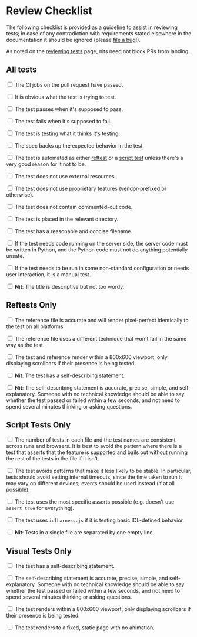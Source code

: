 # Review Checklist

The following checklist is provided as a guideline to assist in reviewing
tests; in case of any contradiction with requirements stated elsewhere in the
documentation it should be ignored
(please [file a bug](https://github.com/web-platform-tests/wpt/issues/new)!).

As noted on the [reviewing tests](index) page, nits need not block PRs
from landing.


## All tests

<label><input type="checkbox">
The CI jobs on the pull request have passed.
</label>

<label><input type="checkbox">
It is obvious what the test is trying to test.
</label>

<label><input type="checkbox">
The test passes when it's supposed to pass.
</label>

<label><input type="checkbox">
The test fails when it's supposed to fail.
</label>

<label><input type="checkbox">
The test is testing what it thinks it's testing.
</label>

<label><input type="checkbox">
The spec backs up the expected behavior in the test.
</label>

<label><input type="checkbox">
The test is automated as either [reftest](../writing-tests/reftests) or
a [script test](../writing-tests/testharness) unless there's a very good reason for it not to be.
</label>

<label><input type="checkbox">
The test does not use external resources.
</label>

<label><input type="checkbox">
The test does not use proprietary features (vendor-prefixed or otherwise).
</label>

<label><input type="checkbox">
The test does not contain commented-out code.
</label>

<label><input type="checkbox">
The test is placed in the relevant directory.
</label>

<label><input type="checkbox">
The test has a reasonable and concise filename.
</label>

<label><input type="checkbox">
If the test needs code running on the server side, the server code must be
written in Python, and the Python code must not do anything potentially unsafe.
</label>

<label><input type="checkbox">
If the test needs to be run in some non-standard configuration or needs user
interaction, it is a manual test.
</label>

<label><input type="checkbox">
**Nit**: The title is descriptive but not too wordy.
</label>


## Reftests Only

<label><input type="checkbox">
The reference file is accurate and will render pixel-perfect
identically to the test on all platforms.
</label>

<label><input type="checkbox">
The reference file uses a different technique that won't fail in
the same way as the test.
</label>

<label><input type="checkbox">
The test and reference render within a 800x600 viewport, only displaying
scrollbars if their presence is being tested.
</label>

<label><input type="checkbox">
**Nit**: The test has a self-describing statement.
</label>

<label><input type="checkbox">
**Nit**: The self-describing statement is accurate, precise, simple, and
self-explanatory. Someone with no technical knowledge should be able to say
whether the test passed or failed within a few seconds, and not need to spend
several minutes thinking or asking questions.
</label>


## Script Tests Only

<label><input type="checkbox">
The number of tests in each file and the test names are consistent
across runs and browsers. It is best to avoid the pattern where there is
a test that asserts that the feature is supported and bails out without
running the rest of the tests in the file if it isn't.
</label>

<label><input type="checkbox">
The test avoids patterns that make it less likely to be stable.
In particular, tests should avoid setting internal timeouts, since the
time taken to run it may vary on different devices; events should be used
instead (if at all possible).
</label>

<label><input type="checkbox">
The test uses the most specific asserts possible (e.g. doesn't use
`assert_true` for everything).
</label>

<label><input type="checkbox">
The test uses `idlharness.js` if it is testing basic IDL-defined behavior.
</label>

<label><input type="checkbox">
**Nit**: Tests in a single file are separated by one empty line.
</label>


## Visual Tests Only

<label><input type="checkbox">
The test has a self-describing statement.
</label>

<label><input type="checkbox">
The self-describing statement is accurate, precise, simple, and
self-explanatory. Someone with no technical knowledge should be able to say
whether the test passed or failed within a few seconds, and not need to spend
several minutes thinking or asking questions.
</label>

<label><input type="checkbox">
The test renders within a 800x600 viewport, only displaying scrollbars if their
presence is being tested.
</label>

<label><input type="checkbox">
The test renders to a fixed, static page with no animation.
</label>
